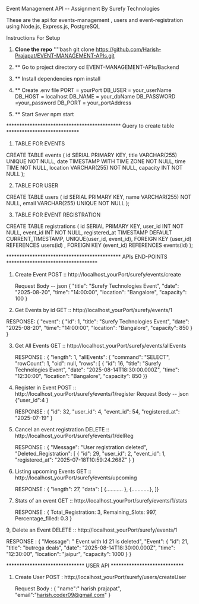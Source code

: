  Event Management API -- Assignment By Surefy Technologies
 
These are the api for events-management , users and event-registration using Node.js, Express.js, PostgreSQL

Instructions For Setup

1.  **Clone the repo**
   ''''bash
       git clone https://github.com/Harish-Prajapat/EVENT-MANAGEMENT-APIs.git

2. ** Go to project directory
    cd EVENT-MANAGEMENT-APIs/Backend

3. ** Install dependencies
    npm install

4. ** Create .env file
    PORT = yourPort
DB_USER = your_userName
DB_HOST = localhost
DB_NAME = your_dbName
DB_PASSWORD =your_password
DB_PORT = your_portAddress

5. ** Start Sever
    npm start

******************************************** Query to create table ****************************
1. TABLE FOR EVENTS

CREATE TABLE events (
    id SERIAL PRIMARY KEY,
     title VARCHAR(255) UNIQUE NOT NULL,
      date TIMESTAMP WITH TIME ZONE NOT NULL,
       time TIME NOT NULL,
        location VARCHAR(255) NOT NULL,
         capacity INT NOT NULL 
);

2. TABLE FOR USER

CREATE TABLE users (
    id SERIAL PRIMARY KEY,
    name VARCHAR(255) NOT NULL,
    email VARCHAR(255) UNIQUE NOT NULL
);

3. TABLE FOR EVENT REGISTRATION

CREATE TABLE registrations (
    id SERIAL PRIMARY KEY,
     user_id INT NOT NULL,
      event_id INT NOT NULL,
       registered_at TIMESTAMP DEFAULT CURRENT_TIMESTAMP,
        UNIQUE(user_id, event_id),
         FOREIGN KEY (user_id) REFERENCES users(id) ,
          FOREIGN KEY (event_id) REFERENCES events(id) 
);


******************************************** APIs END-POINTS ***********************************

1.  Create Event
      POST :: http://localhost_yourPort/surefy/events/create
        
      Request Body -- json
          {
            "title": "Surefy Technologies Event",
             "date": "2025-08-20",
               "time": "14:00:00",
                 "location": "Bangalore",
                   "capacity": 100
         }

2. Get Events by id
     GET ::  http://localhost_yourPort/surefy/events/1

  RESPONSE: 
      {
        "event":
        {
        "id": 1,
        "title": "Surefy Technologies Event",
        "date": "2025-08-20",
        "time": "14:00:00",
        "location": "Bangalore",
        "capacity": 850
      }
    }


3.   Get All Events
       GET ::   http://localhost_yourPort/surefy/events/allEvents

        RESPONSE :
            {
              "length": 1,
              "allEvents": {
              "command": "SELECT",
              "rowCount": 1,
              "oid": null,
                "rows": [
                {
                    "id": 16,
                    "title": "Surefy Technologies Event",
                    "date": "2025-08-14T18:30:00.000Z",
                    "time": "12:30:00",
                    "location": "Bangalore",
                    "capacity": 850
              }}


4.   Register in Event
       POST ::   http://localhost_yourPort/surefy/events/1/register
             Request Body -- json
               {"user_id":4 }

       RESPONSE :
          {
            "id": 32,
            "user_id": 4,
            "event_id": 54,
            "registered_at": "2025-07-19"
          }

     
6.  Cancel an event registration
      DELETE ::  http://localhost_yourPort/surefy/events/1/delReg
    
       RESPONSE :
 {
  "Message": "User registration deleted",
  "Deleted_Registration": [
    {
      "id": 29,
      "user_id": 2,
      "event_id": 1,
      "registered_at": "2025-07-18T10:59:24.268Z"
    }
    }


7.  Listing upcoming Events
      GET ::  http://localhost_yourPort/surefy/events/upcoming

    RESPONSE :
        {
            "length": 27,
            "data": [
            {........... },
            {............},
        ]}


8.   Stats of an event
        GET ::  http://localhost_yourPort/surefy/events/1/stats

       RESPONSE :
            {
              Total_Registration: 3,
              Remaining_Slots: 997,
                Percentage_filled: 0.3
            }



9,     Delete an Event 
        DELETE ::  http://localhost_yourPort/surefy/events/1

  RESPONSE : 
        {
  "Message": " Event with Id 21 is deleted",
  "Event": {
    "id": 21,
    "title": "butrega deals",
    "date": "2025-08-14T18:30:00.000Z",
    "time": "12:30:00",
    "location": "jaipur",
    "capacity": 1000
  }
}



****************************** USER API  ****************************

1.   Create User
    POST :  http://localhost_yourPort/surefy/users/createUser

     Request Body : 
          {
              "name":" harish prajapat",
               "email":"harish.coder09@gmail.com"
          }










